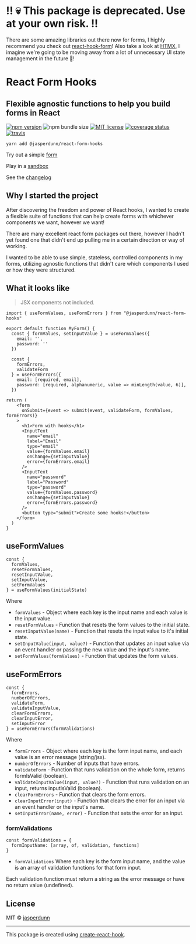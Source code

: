 # !! 💀 This package is deprecated. Use at your own risk. !!
There are some amazing libraries out there now for forms, I highly recommend you check out [react-hook-form](https://www.react-hook-form.com)!
Also take a look at [HTMX](https://htmx.org), I imagine we're going to be moving away from a lot of unnecessary UI state management in the future 🚀!

# React Form Hooks

## Flexible agnostic functions to help you build forms in React

[![npm version](https://img.shields.io/npm/v/@jasperdunn/react-form-hooks.svg?color=%232c8ebb&style=flat-square)](https://www.npmjs.com/package/@jasperdunn/react-form-hooks)
![npm bundle size](https://img.shields.io/bundlephobia/minzip/@jasperdunn/react-form-hooks.svg?color=rgb%28113%2C%20138%2C%20240%29&label=gzipped&style=flat-square)
[![MIT license](https://img.shields.io/npm/l/@jasperdunn/react-form-hooks.svg?color=%233DA639&style=flat-square)](http://opensource.org/licenses/MIT)
[![coverage status](https://img.shields.io/coveralls/github/jasperdunn/react-form-hooks.svg?style=flat-square)](https://coveralls.io/github/jasperdunn/react-form-hooks?branch=master)
[![travis](https://img.shields.io/travis/jasperdunn/react-form-hooks.svg?style=flat-square)](https://travis-ci.org/jasperdunn/react-form-hooks)

`yarn add @jasperdunn/react-form-hooks`

Try out a simple [form](https://jasperdunn.github.io/react-form-hooks/)

Play in a [sandbox](https://codesandbox.io/s/937p7o6plp)

See the [changelog](https://github.com/jasperdunn/react-form-hooks/blob/master/CHANGELOG.md)

## Why I started the project

After discovering the freedom and power of React hooks,
I wanted to create a flexible suite of functions that can help create forms
with whichever components we want, however we want!

There are many excellent react form packages out there, however I hadn't yet found one that didn't end up pulling me in a certain direction or way of working.

I wanted to be able to use simple, stateless, controlled components in my forms, utilizing agnostic functions that didn't care which components I used or how they were structured.

## What it looks like

> JSX components not included.

```
import { useFormValues, useFormErrors } from "@jasperdunn/react-form-hooks"

export default function MyForm() {
  const { formValues, setInputValue } = useFormValues({
    email: '',
    password: ''
  })

  const {
    formErrors,
    validateForm
  } = useFormErrors({
    email: [required, email],
    password: [required, alphanumeric, value => minLength(value, 6)],
  })

return (
    <form
      onSubmit={event => submit(event, validateForm, formValues, formErrors)}
    >
      <h1>Form with hooks</h1>
      <InputText
        name="email"
        label="Email"
        type="email"
        value={formValues.email}
        onChange={setInputValue}
        error={formErrors.email}
      />
      <InputText
        name="password"
        label="Password"
        type="password"
        value={formValues.password}
        onChange={setInputValue}
        error={formErrors.password}
      />
      <button type="submit">Create some hooks!</button>
    </form>
  )
}
```

## useFormValues

```
const {
  formValues,
  resetFormValues,
  resetInputValue,
  setInputValue,
  setFormValues
} = useFormValues(initialState)
```

Where

- `formValues` - Object where each key is the input name and each value is the input value.
- `resetFormValues` - Function that resets the form values to the initial state.
- `resetInputValue(name)` - Function that resets the input value to it's initial state.
- `setInputValue(input, value?)` - Function that updates an input value via an event handler or passing the new value and the input's name.
- `setFormValues(formValues)` - Function that updates the form values.

## useFormErrors

```
const {
  formErrors,
  numberOfErrors,
  validateForm,
  validateInputValue,
  clearFormErrors,
  clearInputError,
  setInputError
} = useFormErrors(formValidations)
```

Where

- `formErrors` - Object where each key is the form input name, and each value is an error message (string/jsx).
- `numberOfErrors` - Number of inputs that have errors.
- `validateForm` - Function that runs validation on the whole form, returns formIsValid (boolean).
- `validateInputValue(input, value?)` - Function that runs validation on an input, returns inputIsValid (boolean).
- `clearFormErrors` - Function that clears the form errors.
- `clearInputError(input)` - Function that clears the error for an input via an event handler or the input's name.
- `setInputError(name, error)` - Function that sets the error for an input.

### formValidations

```
const formValidations = {
  formInputName: [array, of, validation, functions]
}
```

- `formValidations` Where each key is the form input name,
  and the value is an array of validation functions for that form input.

Each validation function must return a string as the error message or have no return value (undefined).

## License

MIT © [jasperdunn](https://github.com/jasperdunn)

---

This package is created using [create-react-hook](https://github.com/hermanya/create-react-hook).
